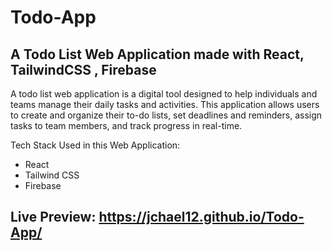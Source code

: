 # Todo-App

### 

## A Todo List Web Application made with React, TailwindCSS , Firebase
  A todo list web application is a digital tool designed to help individuals and teams manage their daily tasks and activities. This application allows users to create and organize their to-do lists, set deadlines and reminders, assign tasks to team members, and track progress in real-time.
  
  Tech Stack Used in this Web Application: 
  - React 
  - Tailwind CSS 
  - Firebase
### 

## Live Preview: https://jchael12.github.io/Todo-App/
